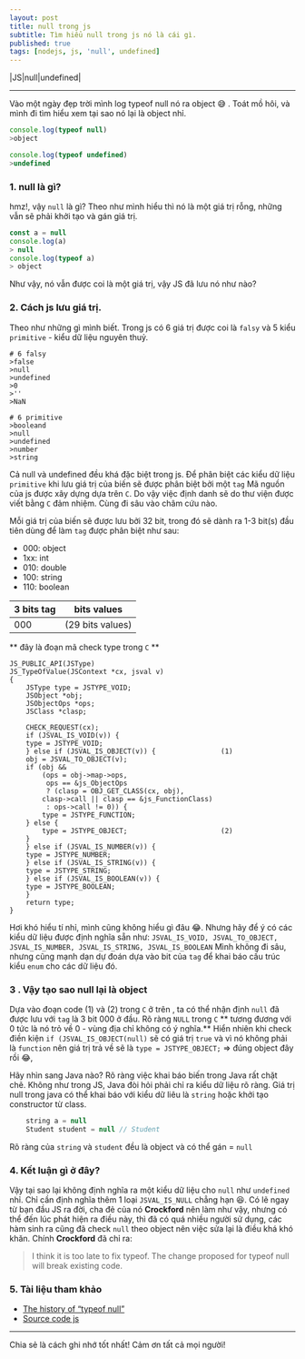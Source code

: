 ```yaml
---
layout: post
title: null trong js
subtitle: Tìm hiểu null trong js nó là cái gì.
published: true
tags: [nodejs, js, 'null', undefined]
---
```


|JS|null|undefined|

----------

Vào một ngày đẹp trời mình log typeof null nó ra object &#128517; . Toát mồ hôi, và mình đi tìm hiểu xem tại sao nó lại là object nhỉ.

``` js
console.log(typeof null)
>object

console.log(typeof undefined)
>undefined
```

### 1. null là gì?
hmz!,  vậy ```null``` là gì? Theo như mình hiểu thì nó là  một giá trị rỗng, những vẫn sẽ phải khởi tạo và gán giá trị.
``` js
const a = null
console.log(a)
> null
console.log(typeof a)
> object
```
Như vậy, nó vẫn được coi là một giá trị, vậy JS đã lưu nó như nào?

### 2. Cách js lưu giá trị.
Theo như những gì mình biết. Trong js có 6 giá trị được coi là ```falsy``` và 5 kiểu  ```primitive``` - kiểu dữ liệu nguyên thuỷ.
```
# 6 falsy
>false
>null
>undefined
>0
>''
>NaN

# 6 primitive
>booleand
>null
>undefined
>number
>string
```
Cả null và undefined đều khá đặc biệt trong js. Để phân biệt các kiểu dữ liệu ```primitive``` khi lưu giá trị của biến sẽ được phân biệt bởi một ``tag``
Mã nguồn của js được xây dựng dựa trên ```C```. Do vậy việc định danh sẽ do thư viện được viết bằng ```C``` đảm nhiệm. Cùng đi sâu vào châm cứu nào.

Mỗi giá trị của biến sẽ được lưu bởi  32 bit, trong đó sẽ dành ra 1-3 bit(s) đầu tiên dùng để làm ```tag``` được phân biệt như sau:
* 000: object
* 1xx: int
* 010: double
* 100: string
* 110: boolean

| 3 bits tag | bits values      |
|------------|------------------|
| 000        | (29 bits values) |


**  đây là đoạn mã check type trong ```C``` **
```
JS_PUBLIC_API(JSType)
JS_TypeOfValue(JSContext *cx, jsval v)
{
    JSType type = JSTYPE_VOID;
    JSObject *obj;
    JSObjectOps *ops;
    JSClass *clasp;

    CHECK_REQUEST(cx);
    if (JSVAL_IS_VOID(v)) {
	type = JSTYPE_VOID;
    } else if (JSVAL_IS_OBJECT(v)) {                (1)
	obj = JSVAL_TO_OBJECT(v);
	if (obj &&
	    (ops = obj->map->ops,
	     ops == &js_ObjectOps
	     ? (clasp = OBJ_GET_CLASS(cx, obj),
		clasp->call || clasp == &js_FunctionClass)
	     : ops->call != 0)) {
	    type = JSTYPE_FUNCTION;
	} else {
	    type = JSTYPE_OBJECT;                       (2)
	}
    } else if (JSVAL_IS_NUMBER(v)) {
	type = JSTYPE_NUMBER;
    } else if (JSVAL_IS_STRING(v)) {
	type = JSTYPE_STRING;
    } else if (JSVAL_IS_BOOLEAN(v)) {
	type = JSTYPE_BOOLEAN;
    }
    return type;
}
```
Hơi khó hiểu tí nhỉ, mình cũng không hiểu gì đâu &#128514;. Nhưng hãy để ý  có các kiểu dữ liệu được định nghĩa sẵn như: ```JSVAL_IS_VOID, JSVAL_TO_OBJECT, JSVAL_IS_NUMBER, JSVAL_IS_STRING, JSVAL_IS_BOOLEAN``` 
Mình không đi sâu, nhưng cũng mạnh dạn dự đoán dựa vào bit của ```tag``` để khai báo cấu trúc kiểu ```enum``` cho các dữ liệu đó.

###  3 . Vậy tạo sao null lại là object
Dựa vào đoạn code (1) và (2) trong ```C``` ở trên , ta có thể  nhận định ```null``` đã được lưu với ```tag``` là 3 bit 000 ở đầu. Rõ ràng ```NULL``` trong ```C``` ** tương đương với 0 tức là nó trỏ về 0 - vùng địa chỉ không có ý nghĩa.**
Hiển nhiên khi check điền kiện ```if (JSVAL_IS_OBJECT(null)``` sẽ  có giá trị ```true``` và vì nó không phải là ```function``` nên giá trị trả về sẽ là ```type = JSTYPE_OBJECT;``` => đúng object đây rồi &#128514;,

Hãy nhìn sang Java nào? Rõ ràng việc khai báo biến trong Java rất chặt chẽ. Không như trong JS, Java đòi hỏi phải chỉ ra kiểu dữ liệu rõ ràng.
Giá trị null trong java có thể khai báo với kiểu dữ liêu là `string` hoặc khởi tạo constructor từ class. 
```java
	string a = null
	Student student = null // Student
```
Rõ ràng của `string` và `student` đều là object và có thể gán = `null`

### 4. Kết luận gì ở đây?
Vậy tại sao lại không định nghĩa ra một kiểu dữ liệu cho ```null``` như ```undefined``` nhỉ. Chỉ cần định nghĩa thêm 1 loại ```JSVAL_IS_NULL``` chẳng hạn &#128518;.
Có lẽ ngay từ bạn đầu JS ra đời, cha đẻ của nó **Crockford** nên làm như vậy, nhưng có thể đến lúc phát hiện ra điều này, thì đã có quá nhiều người sử dụng, các hàm sinh ra cũng đã check ```null``` theo object nên việc sửa lại là điều khá khó khăn. Chính **Crockford** đã chỉ ra: 
>I think it is too late to fix typeof. The change proposed for typeof null will break existing code.

### 5. Tài liệu tham khảo
* [The history of “typeof null”](https://2ality.com/2013/10/typeof-null.html)
* [Source code js](https://dxr.mozilla.org/classic/source/js/src/jsapi.c#333)

----------
 Chia sẻ là cách ghi nhớ tốt nhất! Cảm ơn tất cả mọi người!
